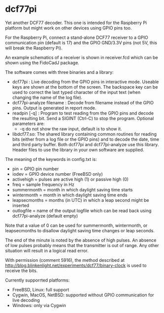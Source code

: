 dcf77pi
=======

Yet another DCF77 decoder. This one is intended for the Raspberry Pi platform
but might work on other devices using GPIO pins too.

For the Raspberry Pi, connect a stand-alone DCF77 receiver to a GPIO
communication pin (default is 17) and the GPIO GND/3.3V pins (not 5V, this will
break the Raspberry Pi).

An example schematics of a receiver is shown in receiver.fcd which can be shown
using the FidoCadJ package.

The software comes with three binaries and a library:

* dcf77pi : Live decoding from the GPIO pins in interactive mode. Useable keys
  are shown at the bottom of the screen. The backspace key can be used to
  correct the last typed character of the input text (when changing the name of
  the log file).
* dcf77pi-analyze filename : Decode from filename instead of the GPIO pins.
  Output is generated in report mode.
* readpin [-q] : Program to test reading from the GPIO pins and decode the
  resulting bit. Send a SIGINT (Ctrl-C) to stop the program. Optional parameters
  are:
  * -q do not show the raw input, default is to show it.
* libdcf77.so: The shared library containing common routines for reading bits
  (either from a log file or the GPIO pins) and to decode the date, time and
  third party buffer. Both dcf77pi and dcf77pi-analyze use this library.  Header
  files to use the library in your own software are supplied.

The meaning of the keywords in config.txt is:

* pin           = GPIO pin number
* iodev         = GPIO device number (FreeBSD only)
* activehigh    = pulses are active high (1) or passive high (0)
* freq          = sample frequency in Hz
* summermonth   = month in which daylight saving time starts
* wintermonth   = month in which daylight saving time ends
* leapsecmonths = months (in UTC) in which a leap second might be inserted
* outlogfile    = name of the output logfile which can be read back using
  dcf77pi-analyze (default empty)

Note that a value of 0 can be used for summermonth, wintermonth, or
leapsecmonths to disallow daylight saving time changes or leap seconds.

The end of the minute is noted by the absence of high pulses. An absence of low
pulses probably means that the transmitter is out of range. Any other situation
will result in a logical read error.

With permission (comment 5916), the method described at
http://blog.blinkenlight.net/experiments/dcf77/binary-clock is used to receive
the bits.

Currently supporrted platforms:
* FreeBSD, Linux: full support
* Cygwin, MacOS, NetBSD: supported without GPIO communication for live decoding
* Windows: only via Cygwin
